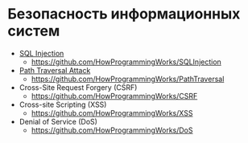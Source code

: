 # Безопасность информационных систем

- [SQL Injection](https://youtu.be/Pdfo1G-gI6s)
  - https://github.com/HowProgrammingWorks/SQLInjection
- [Path Traversal Attack](https://youtu.be/Pdfo1G-gI6s)
  - https://github.com/HowProgrammingWorks/PathTraversal
- Cross-Site Request Forgery (CSRF)
  - https://github.com/HowProgrammingWorks/CSRF
- Cross-site Scripting (XSS)
  - https://github.com/HowProgrammingWorks/XSS
- Denial of Service (DoS)
  - https://github.com/HowProgrammingWorks/DoS
